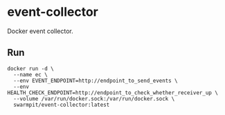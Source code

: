 # event-collector

Docker event collector.

## Run

```{r, engine='bash', count_lines}
docker run -d \
  --name ec \
  --env EVENT_ENDPOINT=http://endpoint_to_send_events \
  --env HEALTH_CHECK_ENDPOINT=http://endpoint_to_check_whether_receiver_up \
  --volume /var/run/docker.sock:/var/run/docker.sock \
  swarmpit/event-collector:latest
```
